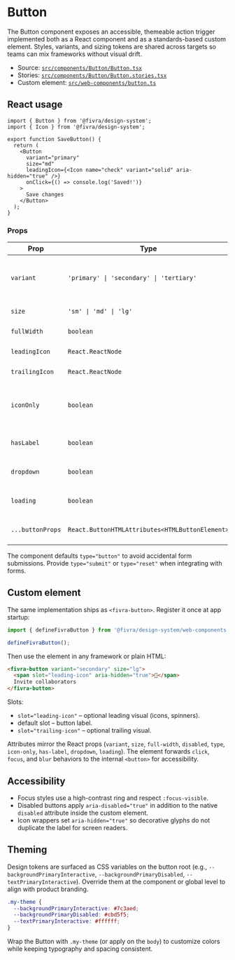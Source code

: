 # Button

The Button component exposes an accessible, themeable action trigger implemented both as a React component and as a standards-based custom element. Styles, variants, and sizing tokens are shared across targets so teams can mix frameworks without visual drift.

- Source: [`src/components/Button/Button.tsx`](../../src/components/Button/Button.tsx)
- Stories: [`src/components/Button/Button.stories.tsx`](../../src/components/Button/Button.stories.tsx)
- Custom element: [`src/web-components/button.ts`](../../src/web-components/button.ts)

## React usage

```tsx
import { Button } from '@fivra/design-system';
import { Icon } from '@fivra/design-system';

export function SaveButton() {
  return (
    <Button
      variant="primary"
      size="md"
      leadingIcon={<Icon name="check" variant="solid" aria-hidden="true" />}
      onClick={() => console.log('Saved!')}
    >
      Save changes
    </Button>
  );
}
```

### Props

| Prop | Type | Default | Description |
| --- | --- | --- | --- |
| `variant` | `'primary' \| 'secondary' \| 'tertiary'` | `primary` | Chooses the visual treatment mapped to `--backgroundPrimaryInteractive`, `--backgroundNeutral0`, or a transparent tertiary surface. |
| `size` | `'sm' \| 'md' \| 'lg'` | `md` | Adjusts typography, padding, and icon spacing. |
| `fullWidth` | `boolean` | `false` | When `true`, sets the button width to 100% of its container. |
| `leadingIcon` | `React.ReactNode` | `undefined` | Optional icon rendered before the label with `aria-hidden`. |
| `trailingIcon` | `React.ReactNode` | `undefined` | Optional icon rendered after the label with `aria-hidden`. |
| `iconOnly` | `boolean` | `false` | Removes the visible label, switches to `--radiusMax`, and requires an accessible name via `aria-label`/`aria-labelledby`. |
| `hasLabel` | `boolean` | `undefined` | Overrides automatic label detection when providing off-screen copy or live region text. |
| `dropdown` | `boolean` | `false` | Appends a disclosure caret to hint at menu/split button behavior. |
| `loading` | `boolean` | `false` | Displays the centered spinner and sets `aria-busy` on the button. |
| `...buttonProps` | `React.ButtonHTMLAttributes<HTMLButtonElement>` | – | Native button attributes such as `type`, `disabled`, `aria-pressed`, etc. |

The component defaults `type="button"` to avoid accidental form submissions. Provide `type="submit"` or `type="reset"` when integrating with forms.

## Custom element

The same implementation ships as `<fivra-button>`. Register it once at app startup:

```ts
import { defineFivraButton } from '@fivra/design-system/web-components';

defineFivraButton();
```

Then use the element in any framework or plain HTML:

```html
<fivra-button variant="secondary" size="lg">
  <span slot="leading-icon" aria-hidden="true">🔗</span>
  Invite collaborators
</fivra-button>
```

Slots:

- `slot="leading-icon"` – optional leading visual (icons, spinners).
- default slot – button label.
- `slot="trailing-icon"` – optional trailing visual.

Attributes mirror the React props (`variant`, `size`, `full-width`, `disabled`, `type`, `icon-only`, `has-label`, `dropdown`, `loading`). The element forwards `click`, `focus`, and `blur` behaviors to the internal `<button>` for accessibility.

## Accessibility

- Focus styles use a high-contrast ring and respect `:focus-visible`.
- Disabled buttons apply `aria-disabled="true"` in addition to the native `disabled` attribute inside the custom element.
- Icon wrappers set `aria-hidden="true"` so decorative glyphs do not duplicate the label for screen readers.

## Theming

Design tokens are surfaced as CSS variables on the button root (e.g., `--backgroundPrimaryInteractive`, `--backgroundPrimaryDisabled`, `--textPrimaryInteractive`). Override them at the component or global level to align with product branding.

```css
.my-theme {
  --backgroundPrimaryInteractive: #7c3aed;
  --backgroundPrimaryDisabled: #cbd5f5;
  --textPrimaryInteractive: #ffffff;
}
```

Wrap the Button with `.my-theme` (or apply on the `body`) to customize colors while keeping typography and spacing consistent.
